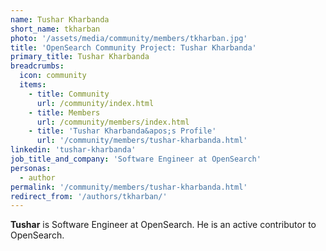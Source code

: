 ```yaml
---
name: Tushar Kharbanda
short_name: tkharban
photo: '/assets/media/community/members/tkharban.jpg'
title: 'OpenSearch Community Project: Tushar Kharbanda'
primary_title: Tushar Kharbanda
breadcrumbs:
  icon: community
  items:
    - title: Community
      url: /community/index.html
    - title: Members
      url: /community/members/index.html
    - title: 'Tushar Kharbanda&apos;s Profile'
      url: '/community/members/tushar-kharbanda.html'
linkedin: 'tushar-kharbanda'
job_title_and_company: 'Software Engineer at OpenSearch'
personas:
  - author
permalink: '/community/members/tushar-kharbanda.html'
redirect_from: '/authors/tkharban/'
---
```


**Tushar** is Software Engineer at OpenSearch. He is an active contributor to OpenSearch.
